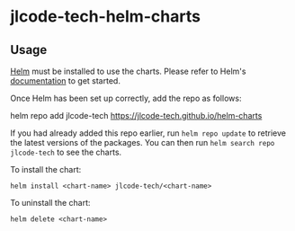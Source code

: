 # jlcode-tech-helm-charts
## Usage

[Helm](https://helm.sh) must be installed to use the charts.  Please refer to
Helm's [documentation](https://helm.sh/docs) to get started.

Once Helm has been set up correctly, add the repo as follows:

  helm repo add jlcode-tech https://jlcode-tech.github.io/helm-charts

If you had already added this repo earlier, run `helm repo update` to retrieve
the latest versions of the packages.  You can then run `helm search repo
jlcode-tech` to see the charts.

To install the <chart-name> chart:

    helm install <chart-name> jlcode-tech/<chart-name>

To uninstall the chart:

    helm delete <chart-name>